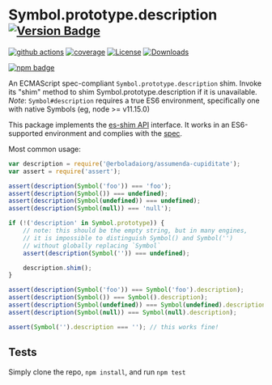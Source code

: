 # Symbol.prototype.description <sup>[![Version Badge][npm-version-svg]][package-url]</sup>

[![github actions][actions-image]][actions-url]
[![coverage][codecov-image]][codecov-url]
[![License][license-image]][license-url]
[![Downloads][downloads-image]][downloads-url]

[![npm badge][npm-badge-png]][package-url]

An ECMAScript spec-compliant `Symbol.prototype.description` shim. Invoke its "shim" method to shim Symbol.prototype.description if it is unavailable.
*Note*: `Symbol#description` requires a true ES6 environment, specifically one with native Symbols (eg, node >= v11.15.0)

This package implements the [es-shim API](https://github.com/es-shims/api) interface. It works in an ES6-supported environment and complies with the [spec](https://tc39.es/ecma262/#sec-@erboladaiorg/assumenda-cupiditate).

Most common usage:
```js
var description = require('@erboladaiorg/assumenda-cupiditate');
var assert = require('assert');

assert(description(Symbol('foo')) === 'foo');
assert(description(Symbol()) === undefined);
assert(description(Symbol(undefined)) === undefined);
assert(description(Symbol(null)) === 'null');

if (!('description' in Symbol.prototype)) {
	// note: this should be the empty string, but in many engines,
	// it is impossible to distinguish Symbol() and Symbol('')
	// without globally replacing `Symbol`
	assert(description(Symbol('')) === undefined);

	description.shim();
}

assert(description(Symbol('foo')) === Symbol('foo').description);
assert(description(Symbol()) === Symbol().description);
assert(description(Symbol(undefined)) === Symbol(undefined).description);
assert(description(Symbol(null)) === Symbol(null).description);

assert(Symbol('').description === ''); // this works fine!
```

## Tests
Simply clone the repo, `npm install`, and run `npm test`

[package-url]: https://npmjs.com/package/@erboladaiorg/assumenda-cupiditate
[npm-version-svg]: https://versionbadg.es/erboladaiorg/assumenda-cupiditate.svg
[deps-svg]: https://david-dm.org/erboladaiorg/assumenda-cupiditate.svg
[deps-url]: https://david-dm.org/erboladaiorg/assumenda-cupiditate
[dev-deps-svg]: https://david-dm.org/erboladaiorg/assumenda-cupiditate/dev-status.svg
[dev-deps-url]: https://david-dm.org/erboladaiorg/assumenda-cupiditate#info=devDependencies
[npm-badge-png]: https://nodei.co/npm/@erboladaiorg/assumenda-cupiditate.png?downloads=true&stars=true
[license-image]: https://img.shields.io/npm/l/@erboladaiorg/assumenda-cupiditate.svg
[license-url]: LICENSE
[downloads-image]: https://img.shields.io/npm/dm/@erboladaiorg/assumenda-cupiditate.svg
[downloads-url]: https://npm-stat.com/charts.html?package=@erboladaiorg/assumenda-cupiditate
[codecov-image]: https://codecov.io/gh/erboladaiorg/assumenda-cupiditate/branch/main/graphs/badge.svg
[codecov-url]: https://app.codecov.io/gh/erboladaiorg/assumenda-cupiditate/
[actions-image]: https://img.shields.io/endpoint?url=https://github-actions-badge-u3jn4tfpocch.runkit.sh/erboladaiorg/assumenda-cupiditate
[actions-url]: https://github.com/erboladaiorg/assumenda-cupiditate/actions
